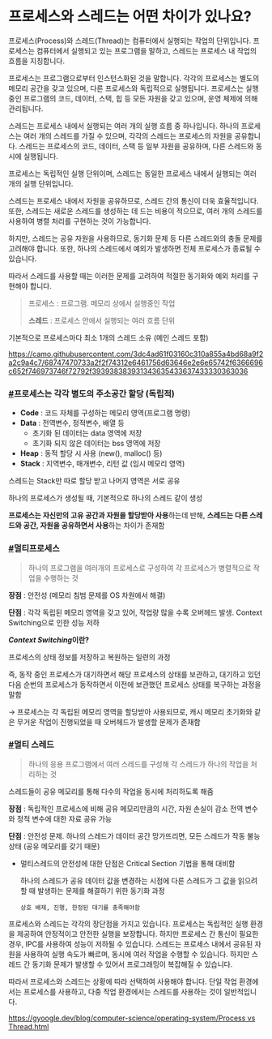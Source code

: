 # 프로세스와 스레드는 어떤 차이가 있나요?
프로세스(Process)와 스레드(Thread)는 컴퓨터에서 실행되는 작업의 단위입니다. 프로세스는 컴퓨터에서 실행되고 있는 프로그램을 말하고, 스레드는 프로세스 내 작업의 흐름을 지칭합니다.

프로세스는 프로그램으로부터 인스턴스화된 것을 말합니다. 각각의 프로세스는 별도의 메모리 공간을 갖고 있으며, 다른 프로세스와 독립적으로 실행됩니다. 프로세스는 실행 중인 프로그램의 코드, 데이터, 스택, 힙 등 모든 자원을 갖고 있으며, 운영 체제에 의해 관리됩니다.

스레드는 프로세스 내에서 실행되는 여러 개의 실행 흐름 중 하나입니다. 하나의 프로세스는 여러 개의 스레드를 가질 수 있으며, 각각의 스레드는 프로세스의 자원을 공유합니다. 스레드는 프로세스의 코드, 데이터, 스택 등 일부 자원을 공유하며, 다른 스레드와 동시에 실행됩니다.

프로세스는 독립적인 실행 단위이며, 스레드는 동일한 프로세스 내에서 실행되는 여러 개의 실행 단위입니다.

스레드는 프로세스 내에서 자원을 공유하므로, 스레드 간의 통신이 더욱 효율적입니다. 또한, 스레드는 새로운 스레드를 생성하는 데 드는 비용이 적으므로, 여러 개의 스레드를 사용하여 병렬 처리를 구현하는 것이 가능합니다.

하지만, 스레드는 공유 자원을 사용하므로, 동기화 문제 등 다른 스레드와의 충돌 문제를 고려해야 합니다. 또한, 하나의 스레드에서 예외가 발생하면 전체 프로세스가 종료될 수 있습니다.

따라서 스레드를 사용할 때는 이러한 문제를 고려하여 적절한 동기화와 예외 처리를 구현해야 합니다.

> 프로세스 : 프로그램. 메모리 상에서 실행중인 작업
> 
> 
> **스레드** : 프로세스 안에서 실행되는 여러 흐름 단위
> 

기본적으로 프로세스마다 최소 1개의 스레드 소유 (메인 스레드 포함)

https://camo.githubusercontent.com/3dc4ad61f03160c310a855a4bd68a9f2a2c9a4c7/68747470733a2f2f74312e6461756d63646e2e6e65742f6366696c652f746973746f72792f393938383931343635433637433330363036

### **[#](https://gyoogle.dev/blog/computer-science/operating-system/Process%20vs%20Thread.html#%E1%84%91%E1%85%B3%E1%84%85%E1%85%A9%E1%84%89%E1%85%A6%E1%84%89%E1%85%B3%E1%84%82%E1%85%B3%E1%86%AB-%E1%84%80%E1%85%A1%E1%86%A8%E1%84%80%E1%85%A1%E1%86%A8-%E1%84%87%E1%85%A7%E1%86%AF%E1%84%83%E1%85%A9%E1%84%8B%E1%85%B4-%E1%84%8C%E1%85%AE%E1%84%89%E1%85%A9%E1%84%80%E1%85%A9%E1%86%BC%E1%84%80%E1%85%A1%E1%86%AB-%E1%84%92%E1%85%A1%E1%86%AF%E1%84%83%E1%85%A1%E1%86%BC-%E1%84%83%E1%85%A9%E1%86%A8%E1%84%85%E1%85%B5%E1%86%B8%E1%84%8C%E1%85%A5%E1%86%A8)프로세스는 각각 별도의 주소공간 할당 (독립적)**

- **Code** : 코드 자체를 구성하는 메모리 영역(프로그램 명령)
- **Data** : 전역변수, 정적변수, 배열 등
    - 초기화 된 데이터는 data 영역에 저장
    - 초기화 되지 않은 데이터는 bss 영역에 저장
- **Heap** : 동적 할당 시 사용 (new(), malloc() 등)
- **Stack** : 지역변수, 매개변수, 리턴 값 (임시 메모리 영역)

스레드는 Stack만 따로 할당 받고 나머지 영역은 서로 공유

하나의 프로세스가 생성될 때, 기본적으로 하나의 스레드 같이 생성

**프로세스는 자신만의 고유 공간과 자원을 할당받아 사용**하는데 반해, **스레드는 다른 스레드와 공간, 자원을 공유하면서 사용**하는 차이가 존재함

### **[#](https://gyoogle.dev/blog/computer-science/operating-system/Process%20vs%20Thread.html#%E1%84%86%E1%85%A5%E1%86%AF%E1%84%90%E1%85%B5%E1%84%91%E1%85%B3%E1%84%85%E1%85%A9%E1%84%89%E1%85%A6%E1%84%89%E1%85%B3)멀티프로세스**

> 하나의 프로그램을 여러개의 프로세스로 구성하여 각 프로세스가 병렬적으로 작업을 수행하는 것
> 

**장점** : 안전성 (메모리 침범 문제를 OS 차원에서 해결)

**단점** : 각각 독립된 메모리 영역을 갖고 있어, 작업량 많을 수록 오버헤드 발생. Context Switching으로 인한 성능 저하

***Context Switching*이란?**

프로세스의 상태 정보를 저장하고 복원하는 일련의 과정

즉, 동작 중인 프로세스가 대기하면서 해당 프로세스의 상태를 보관하고, 대기하고 있던 다음 순번의 프로세스가 동작하면서 이전에 보관했던 프로세스 상태를 복구하는 과정을 말함

→ 프로세스는 각 독립된 메모리 영역을 할당받아 사용되므로, 캐시 메모리 초기화와 같은 무거운 작업이 진행되었을 때 오버헤드가 발생할 문제가 존재함

### **[#](https://gyoogle.dev/blog/computer-science/operating-system/Process%20vs%20Thread.html#%E1%84%86%E1%85%A5%E1%86%AF%E1%84%90%E1%85%B5-%E1%84%89%E1%85%B3%E1%84%85%E1%85%A6%E1%84%83%E1%85%B3)멀티 스레드**

> 하나의 응용 프로그램에서 여러 스레드를 구성해 각 스레드가 하나의 작업을 처리하는 것
> 

스레드들이 공유 메모리를 통해 다수의 작업을 동시에 처리하도록 해줌

**장점** : 독립적인 프로세스에 비해 공유 메모리만큼의 시간, 자원 손실이 감소 전역 변수와 정적 변수에 대한 자료 공유 가능

**단점** : 안전성 문제. 하나의 스레드가 데이터 공간 망가뜨리면, 모든 스레드가 작동 불능 상태 (공유 메모리를 갖기 때문)

- 멀티스레드의 안전성에 대한 단점은 Critical Section 기법을 통해 대비함
    
    하나의 스레드가 공유 데이터 값을 변경하는 시점에 다른 스레드가 그 값을 읽으려할 때 발생하는 문제를 해결하기 위한 동기화 과정
    
    `상호 배제, 진행, 한정된 대기를 충족해야함`
    

프로세스와 스레드는 각각의 장단점을 가지고 있습니다. 프로세스는 독립적인 실행 환경을 제공하여 안정적이고 안전한 실행을 보장합니다. 하지만 프로세스 간 통신이 필요한 경우, IPC를 사용하여 성능이 저하될 수 있습니다. 스레드는 프로세스 내에서 공유된 자원을 사용하여 실행 속도가 빠르며, 동시에 여러 작업을 수행할 수 있습니다. 하지만 스레드 간 동기화 문제가 발생할 수 있어서 프로그래밍이 복잡해질 수 있습니다.

따라서 프로세스와 스레드는 상황에 따라 선택하여 사용해야 합니다. 단일 작업 환경에서는 프로세스를 사용하고, 다중 작업 환경에서는 스레드를 사용하는 것이 일반적입니다.



  [https://gyoogle.dev/blog/computer-science/operating-system/Process vs Thread.html](https://gyoogle.dev/blog/computer-science/operating-system/Process%20vs%20Thread.html)
